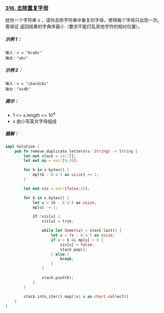 ### [316. 去除重复字母](https://leetcode.cn/problems/remove-duplicate-letters/)
给你一个字符串 s ，请你去除字符串中重复的字母，使得每个字母只出现一次。需保证 返回结果的字典序最小（要求不能打乱其他字符的相对位置）。



##### 示例 1：
```
输入：s = "bcabc"
输出："abc"
```

##### 示例 2：
```
输入：s = "cbacdcbc"
输出："acdb"
```

##### 提示：
- 1 <= s.length <= 10<sup>4</sup>
- s 由小写英文字母组成

##### 题解：
```rust
impl Solution {
    pub fn remove_duplicate_letters(s: String) -> String {
        let mut stack = vec![];
        let mut mp = vec![0;26];

        for b in s.bytes() {
            mp[(b - b'a') as usize] += 1;
        }

        let mut vis = vec![false;26];

        for b in s.bytes() {
            let u = (b - b'a') as usize;
            mp[u] -= 1;

            if !vis[u] {
                vis[u] = true;

                while let Some(&v) = stack.last() {
                    let u = (v - b'a') as usize;
                    if v > b && mp[u] > 0 {
                        vis[u] = false;
                        stack.pop();
                    } else {
                        break;
                    }
                }

                stack.push(b);
            }
        }

        stack.into_iter().map(|u| u as char).collect()
    }
}

```
